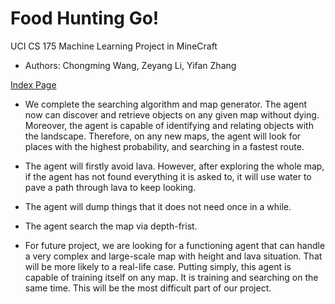 # Food Hunting Go!
UCI CS 175 Machine Learning Project in MineCraft
- Authors: Chongming Wang, Zeyang Li, Yifan Zhang

<a href="https://github.com/chicomy/CS_175_food_hunting_go/blob/master/docs/index.md">Index Page</a>
- We complete the searching algorithm and map generator. The agent now can discover and retrieve objects on any given map without dying. Moreover, the agent is capable of identifying and relating objects with the landscape. Therefore, on any new maps, the agent will look for places with the highest probability, and searching in a fastest route.
- The agent will firstly avoid lava. However, after exploring the whole map, if the agent has not found everything it is asked to, 
  it will use water to pave a path through lava to keep looking. 
- The agent will dump things that it does not need once in a while. 
- The agent search the map via depth-frist. 

- For future project, we are looking for a functioning agent that can handle a very complex and large-scale map with height and lava situation. That will be more likely to a real-life case.  Putting simply, this agent is capable of training itself on any map. It is training and searching on the same time. This will be the most difficult part of our project.
